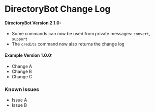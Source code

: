 # DirectoryBot Change Log
#### DirectoryBot Version 2.1.0:
 - Some commands can now be used from private messages: `convert`, `support`
 - The `credits` command now also returns the change log
#### Example Version 1.0.0:
 - Change A
 - Change B
 - Change C
### Known Issues
 - Issue A
 - Issue B
